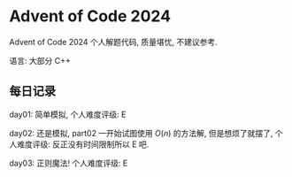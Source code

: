 # Advent of Code 2024
Advent of Code 2024 个人解题代码, 质量堪忧, 不建议参考.

语言: 大部分 C++

## 每日记录

day01: 简单模拟, 个人难度评级: E

day02: 还是模拟, part02 一开始试图使用 $O(n)$ 的方法解, 但是想烦了就摆了, 个人难度评级: 反正没有时间限制所以 E 吧.

day03: 正则魔法! 个人难度评级: E
